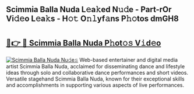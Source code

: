 ## Scimmia Balla Nuda L𝚎a𝚔ed N𝚞𝚍e - Part-rOr Vi𝚍𝚎o L𝚎a𝚔s - H𝚘𝚝 O𝚗𝚕yf𝚊ns P𝚑𝚘tos dmGH8

# <h2><a href="http://kfclqb.oniu.top/?m=Scimmia+Balla+Nuda">🔗👉 🔴 Scimmia Balla Nuda P𝚑ot𝚘𝚜 V𝚒d𝚎o</a></h2>

[![Scimmia Balla Nuda Nu𝚍e𝚜](https://i.imgur.com/0qMVB7G.gif)](http://kfclqb.oniu.top/?m=Scimmia+Balla+Nuda)
Web-based entertainer and digital media artist Scimmia Balla Nuda, acclaimed for disseminating dance and lifestyle ideas through solo and collaborative dance performances and short videos. Versatile stagehand Scimmia Balla Nuda, known for their exceptional skills and accomplishments in supporting various aspects of live performances.  
